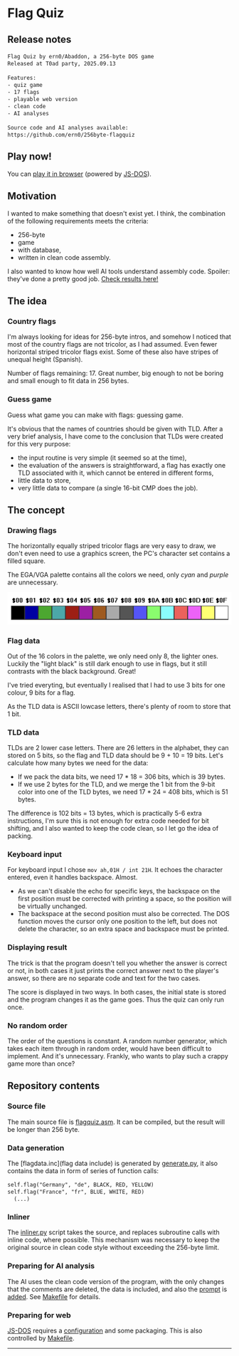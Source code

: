 # Flag Quiz

## Release notes

```
Flag Quiz by ern0/Abaddon, a 256-byte DOS game
Released at T0ad party, 2025.09.13

Features:
- quiz game
- 17 flags
- playable web version
- clean code
- AI analyses

Source code and AI analyses available:
https://github.com/ern0/256byte-flagquiz
```

## Play now!

You can [play it in browser](https://linkbroker.hu/stuff/flagquiz/) (powered by [JS-DOS](https://js-dos.com/)).

## Motivation

I wanted to make something that doesn't exist yet.
I think, the combination of the following requirements
meets the criteria:

- 256-byte
- game
- with database,
- written in clean code assembly.

I also wanted to know how well AI tools understand assembly code. Spoiler: they've done a pretty good job. [Check results here!](ai/README.md)

## The idea

### Country flags

I'm always looking for ideas for 256-byte intros,
and somehow I noticed that
most of the country flags are not tricolor,
as I had assumed.
Even fewer horizontal striped tricolor flags exist.
Some of these also have stripes of unequal height (Spanish).

Number of flags remaining: 17.
Great number,
big enough to not be boring and
small enough to fit data in 256 bytes.

### Guess game

Guess what game you can make with flags: guessing game.

It's obvious that
the names of countries should be given with TLD.
After a very brief analysis,
I have come to the conclusion that
TLDs were created for this very purpose:

- the input routine is very simple (it seemed so at the time),
- the evaluation of the answers is straightforward,
  a flag has exactly one TLD associated with it,
  which cannot be entered in different forms,
- little data to store,
- very little data to compare (a single 16-bit CMP does the job).

## The concept

### Drawing flags

The horizontally equally striped tricolor flags are very easy to draw,
we don't even need to use a graphics screen,
the PC's character set contains a filled square.

The EGA/VGA palette contains all the colors we need,
only _cyan_ and _purple_ are unnecessary.

![palette](palette.png)

### Flag data

Out of the 16 colors in the palette,
we only need only 8, the lighter ones.
Luckily the "light black" is still dark enough to use in flags,
but it still contrasts with the black background.
Great!

I've tried everyting, but eventually I realised that
I had to use 3 bits for one colour,
9 bits for a flag.

As the TLD data is ASCII lowcase letters,
there's plenty of room to store that 1 bit.

### TLD data

TLDs are 2 lower case letters.
There are 26 letters in the alphabet,
they can stored on 5 bits,
so the flag and TLD data should be 9 + 10 = 19 bits.
Let's calculate how many bytes we need for the data:

- If we pack the data bits,
  we need 17 * 18 = 306 bits,
  which is 39 bytes.
- If we use 2 bytes for the TLD,
  and we merge the 1 bit from the 9-bit color
  into one of the TLD bytes,
  we need 17 * 24 = 408 bits,
  which is 51 bytes.

The difference is 102 bits = 13 bytes,
which is practically 5-6 extra instructions,
I'm sure this is not enough for
extra code needed for bit shifting,
and I also wanted to keep the code clean,
so I let go the idea of packing.

### Keyboard input

For keyboard input I chose
`mov ah,01H / int 21H`.
It echoes the character entered,
even it handles backspace. Almost.

- As we can't disable the echo for specific keys,
the backspace on the first position
must be corrected with printing a space,
so the position will be virtually unchanged.
- The backspace at the second position
must also be corrected. The DOS function
moves the cursor only one position to the left,
but does not delete the character,
so an extra space and backspace must be printed.

### Displaying result

The trick is that
the program doesn't tell you whether
the answer is correct or not,
in both cases it just prints the correct answer
next to the player's answer,
so there are no separate code and text
for the two cases.

The score is displayed in two ways.
In both cases, the initial state is stored and
the program changes it as the game goes.
Thus the quiz can only run once.

### No random order

The order of the questions is constant.
A random number generator,
which takes each item through in random order,
would have been difficult to implement.
And it's unnecessary.
Frankly,
who wants to play such a crappy game
more than once?

## Repository contents

### Source file

The main source file is [flagquiz.asm](flagquiz.asm).
It can be compiled,
but the result will be longer than 256 byte.

### Data generation

The [flagdata.inc](flag data include) is
generated by [generate.py](generate.py),
it also contains the data
in form of series of function calls:

```
self.flag("Germany", "de", BLACK, RED, YELLOW)
self.flag("France", "fr", BLUE, WHITE, RED)
  (...)
```

### Inliner

The [inliner.py](inliner.py) script takes the source,
and replaces subroutine calls with inline code,
where possible.
This mechanism was necessary to
keep the original source in clean code style
without exceeding the 256-byte limit.

### Preparing for AI analysis

The AI uses the clean code version of the program,
with the only changes that the comments are deleted,
the data is included, and also the
[prompt](ai/prompt-base.txt) is
[added](ai/prompt-full.txt).
See [Makefile](Makefile) for details.

### Preparing for web

[JS-DOS](https://js-dos.com/) requires
a [configuration](web/dosbox.conf) and
some packaging.
This is also controlled by [Makefile](Makefile).

---

